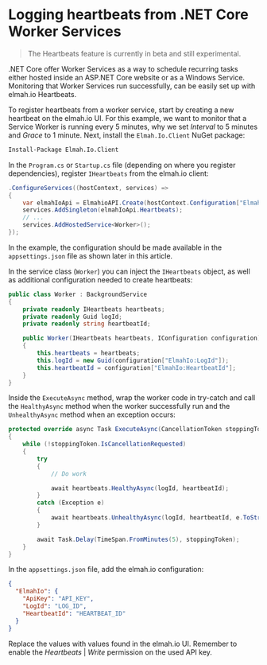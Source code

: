 # Logging heartbeats from .NET Core Worker Services

> The Heartbeats feature is currently in beta and still experimental.

.NET Core offer Worker Services as a way to schedule recurring tasks either hosted inside an ASP.NET Core website or as a Windows Service. Monitoring that Worker Services run successfully, can be easily set up with elmah.io Heartbeats.

To register heartbeats from a worker service, start by creating a new heartbeat on the elmah.io UI. For this example, we want to monitor that a Service Worker is running every 5 minutes, why we set *Interval* to 5 minutes and *Grace* to 1 minute. Next, install the `Elmah.Io.Client` NuGet package:

```ps
Install-Package Elmah.Io.Client
```

In the `Program.cs` or `Startup.cs` file (depending on where you register dependencies), register `IHeartbeats` from the elmah.io client:

```csharp
.ConfigureServices((hostContext, services) =>
{
    var elmahIoApi = ElmahioAPI.Create(hostContext.Configuration["ElmahIo:ApiKey"]);
    services.AddSingleton(elmahIoApi.Heartbeats);
    // ...
    services.AddHostedService<Worker>();
});
```

In the example, the configuration should be made available in the `appsettings.json` file as shown later in this article.

In the service class (`Worker`) you can inject the `IHeartbeats` object, as well as additional configuration needed to create heartbeats:

```csharp
public class Worker : BackgroundService
{
    private readonly IHeartbeats heartbeats;
    private readonly Guid logId;
    private readonly string heartbeatId;

    public Worker(IHeartbeats heartbeats, IConfiguration configuration)
    {
        this.heartbeats = heartbeats;
        this.logId = new Guid(configuration["ElmahIo:LogId"]);
        this.heartbeatId = configuration["ElmahIo:HeartbeatId"];
    }
}
```

Inside the `ExecuteAsync` method, wrap the worker code in try-catch and call the `HealthyAsync` method when the worker successfully run and the `UnhealthyAsync` method when an exception occurs:

```csharp
protected override async Task ExecuteAsync(CancellationToken stoppingToken)
{
    while (!stoppingToken.IsCancellationRequested)
    {
        try
        {
            // Do work

            await heartbeats.HealthyAsync(logId, heartbeatId);
        }
        catch (Exception e)
        {
            await heartbeats.UnhealthyAsync(logId, heartbeatId, e.ToString());
        }

        await Task.Delay(TimeSpan.FromMinutes(5), stoppingToken);
    }
}
```

In the `appsettings.json` file, add the elmah.io configuration:

```json
{
  "ElmahIo": {
    "ApiKey": "API_KEY",
    "LogId": "LOG_ID",
    "HeartbeatId": "HEARTBEAT_ID"
  }
}
```

Replace the values with values found in the elmah.io UI. Remember to enable the *Heartbeats* | *Write* permission on the used API key.